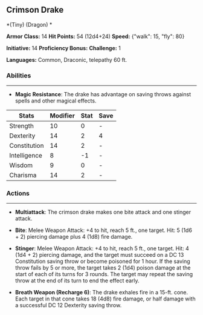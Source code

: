 ## Crimson Drake
*(Tiny) (Dragon) *

**Armor Class:** 14
**Hit Points:** 54 (12d4+24)
**Speed:** {"walk": 15, "fly": 80}

**Initiative:** 14
**Proficiency Bonus:**
**Challenge:** 1

**Languages:** Common, Draconic, telepathy 60 ft.

### Abilities
 --- 
- **Magic Resistance**: The drake has advantage on saving throws against spells and other magical effects.



| Stats | Modifier | Stat | Save
| ---- | ---- | ---- | ---- |
| Strength | 10 | 0 | - |
| Dexterity | 14 | 2 | 4 |
| Constitution | 14 | 2 | - |
| Intelligence | 8 | -1 | - |
| Wisdom | 9 | 0 | - |
| Charisma | 14 | 2 | - |

### Actions
 --- 
- **Multiattack**: The crimson drake makes one bite attack and one stinger attack.

- **Bite**: Melee Weapon Attack: +4 to hit, reach 5 ft., one target. Hit: 5 (1d6 + 2) piercing damage plus 4 (1d8) fire damage.

- **Stinger**: Melee Weapon Attack: +4 to hit, reach 5 ft., one target. Hit: 4 (1d4 + 2) piercing damage, and the target must succeed on a DC 13 Constitution saving throw or become poisoned for 1 hour. If the saving throw fails by 5 or more, the target takes 2 (1d4) poison damage at the start of each of its turns for 3 rounds. The target may repeat the saving throw at the end of its turn to end the effect early.

- **Breath Weapon (Recharge 6)**: The drake exhales fire in a 15-ft. cone. Each target in that cone takes 18 (4d8) fire damage, or half damage with a successful DC 12 Dexterity saving throw.

